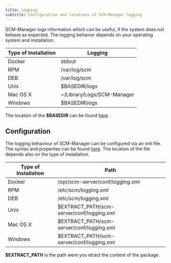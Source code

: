 ```yaml
---
title: Logging
subtitle: Configuration and locations of SCM-Manager logging
---
```


SCM-Manager logs information which can be useful, if the system does not behave as expected.
The logging behavior depends on your operating system and installation.

| Type of Installation | Logging |
|----------------------|---------|
| Docker | stdout |
| RPM | /var/log/scm |
| DEB | /var/log/scm |
| Unix | $BASEDIR/logs |
| Mac OS X | ~/Library/Logs/SCM-Manager |
| Windows | $BASEDIR\logs |

The location of the **$BASEDIR** can be found [here](../basedirectory/).

## Configuration

The logging behaviour of SCM-Manager can be configured via an xml file.
The syntax and properties can be found [here](http://logback.qos.ch/manual/configuration.html).
The location of the file depends also on the type of installation.

| Type of Installation | Path |
|----------------------|---------|
| Docker | /opt/scm-server/conf/logging.xml |
| RPM | /etc/scm/logging.xml |
| DEB | /etc/scm/logging.xml |
| Unix | $EXTRACT_PATH/scm-server/conf/logging.xml |
| Mac OS X | $EXTRACT_PATH/scm-server/conf/logging.xml |
| Windows | $EXTRACT_PATH/scm-server/conf/logging.xml |

**$EXTRACT_PATH** is the path were you etract the content of the package.
